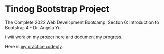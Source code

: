 # Tindog Bootstrap Project
The Complete 2022 Web Development Bootcamp, Section 6: Introduction to Bootstrap 4 - Dr. Angela Yu

I will work on my project here and document my progress.

Here is [my practice codeply](https://www.codeply.com/p/d47o8stMog).
